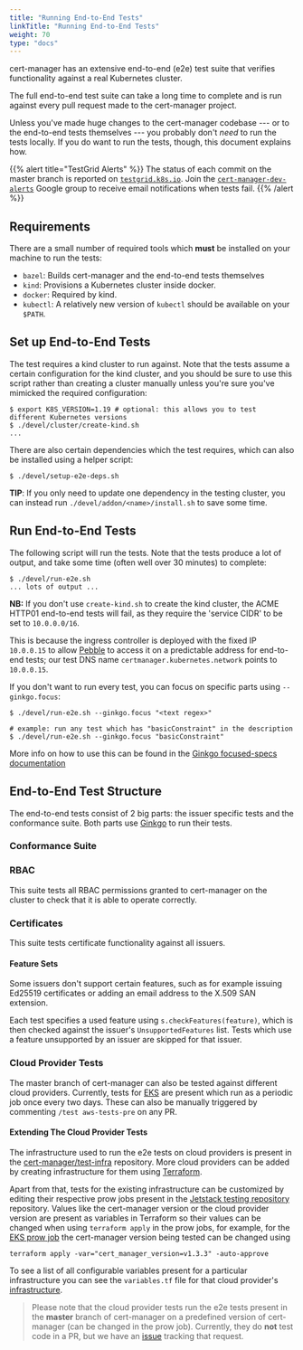 ```yaml
---
title: "Running End-to-End Tests"
linkTitle: "Running End-to-End Tests"
weight: 70
type: "docs"
---
```


cert-manager has an extensive end-to-end (e2e) test suite that verifies functionality against a
real Kubernetes cluster.

The full end-to-end test suite can take a long time to complete and is run against every pull
request made to the cert-manager project.

Unless you've made huge changes to the cert-manager codebase --- or to the end-to-end
tests themselves --- you probably don't _need_ to run the tests locally. If you do want to
run the tests, though, this document explains how.

{{% alert title="TestGrid Alerts"  %}}
The status of each commit on the master branch is reported on
[`testgrid.k8s.io`](https://testgrid.k8s.io/jetstack-cert-manager-master). Join the
[`cert-manager-dev-alerts`](https://groups.google.com/g/cert-manager-dev-alerts)
Google group to receive email notifications when tests fail.
{{% /alert %}}

## Requirements

There are a small number of required tools which **must** be installed on your machine
to run the tests:

- `bazel`: Builds cert-manager and the end-to-end tests themselves
- `kind`: Provisions a Kubernetes cluster inside docker.
- `docker`: Required by kind.
- `kubectl`: A relatively new version of `kubectl` should be available on your `$PATH`.

## Set up End-to-End Tests

The test requires a kind cluster to run against. Note that the tests assume a certain configuration
for the kind cluster, and you should be sure to use this script rather than creating a cluster manually
unless you're sure you've mimicked the required configuration:

```console
$ export K8S_VERSION=1.19 # optional: this allows you to test different Kubernetes versions
$ ./devel/cluster/create-kind.sh
...
```

There are also certain dependencies which the test requires, which can also be installed using
a helper script:

```console
$ ./devel/setup-e2e-deps.sh
```

**TIP**: If you only need to update one dependency in the testing cluster, you can instead run
`./devel/addon/<name>/install.sh` to save some time.

## Run End-to-End Tests

The following script will run the tests. Note that the tests produce a lot of output, and take
some time (often well over 30 minutes) to complete:

```console
$ ./devel/run-e2e.sh
... lots of output ...
```

**NB:** If you don't use `create-kind.sh` to create the kind cluster, the ACME HTTP01 end-to-end tests will fail,
as they require the 'service CIDR' to be set to `10.0.0.0/16`.

This is because the ingress controller is deployed with the fixed IP `10.0.0.15` to allow
[Pebble](https://github.com/letsencrypt/pebble) to access it on a predictable address for end-to-end tests; our
test DNS name `certmanager.kubernetes.network` points to `10.0.0.15`.

If you don't want to run every test, you can focus on specific parts using `--ginkgo.focus`:

```console
$ ./devel/run-e2e.sh --ginkgo.focus "<text regex>"

# example: run any test which has "basicConstraint" in the description
$ ./devel/run-e2e.sh --ginkgo.focus "basicConstraint"
```

More info on how to use this can be found in the [Ginkgo focused-specs documentation](https://onsi.github.io/ginkgo/#focused-specs)

## End-to-End Test Structure

The end-to-end tests consist of 2 big parts: the issuer specific tests and the conformance suite. Both parts use
[Ginkgo](https://onsi.github.io/ginkgo/#getting-ginkgo) to run their tests.

### Conformance Suite

### RBAC

This suite tests all RBAC permissions granted to cert-manager on the cluster to check that it is able to operate correctly.

### Certificates

This suite tests certificate functionality against all issuers.

#### Feature Sets

Some issuers don't support certain features, such as for example issuing Ed25519 certificates or adding an email address
to the X.509 SAN extension.

Each test specifies a used feature using `s.checkFeatures(feature)`, which is then checked against the issuer's
`UnsupportedFeatures` list. Tests which use a feature unsupported by an issuer are skipped for that issuer.

### Cloud Provider Tests

The master branch of cert-manager can also be tested against different cloud providers. Currently, tests for [EKS](https://aws.amazon.com/eks/) are present which run as a periodic job once every two days. These can also be manually triggered by commenting `/test aws-tests-pre` on any PR. 

#### Extending The Cloud Provider Tests

The infrastructure used to run the e2e tests on cloud providers is present in the [cert-manager/test-infra](https://github.com/cert-manager/test-infra) repository. More cloud providers can be added by creating infrastructure for them using [Terraform](https://www.terraform.io/).

Apart from that, tests for the existing infrastructure can be customized by editing their respective prow jobs present in the [Jetstack testing repository](https://github.com/jetstack/testing/tree/master/config/jobs/cert-manager) repository. Values like the cert-manager version or the cloud provider version are present as variables in Terraform so their values can be changed when using `terraform apply` in the prow jobs, for example, for the [EKS prow job](https://github.com/jetstack/testing/blob/master/config/jobs/cert-manager/cert-manager-periodics.yaml#L524) the cert-manager version being tested can be changed using

```
terraform apply -var="cert_manager_version=v1.3.3" -auto-approve
```

To see a list of all configurable variables present for a particular infrastructure you can see the `variables.tf` file for that cloud provider's [infrastructure](https://github.com/cert-manager/test-infra).

> Please note that the cloud provider tests run the e2e tests present in the **master** branch of cert-manager on a predefined version of cert-manager (can be changed in the prow job). Currently, they do **not** test code in a PR, but we have an [issue](https://github.com/jetstack/cert-manager/issues/4349) tracking that request.
